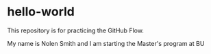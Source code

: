 # hello-world
This repository is for practicing the GitHub Flow.

My name is Nolen Smith and I am starting the Master's program at BU
